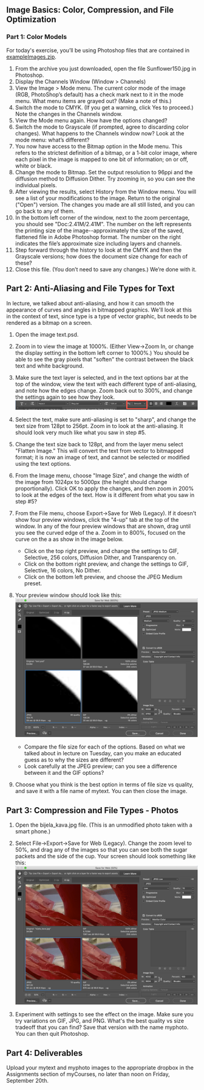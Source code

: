 ## Image Basics: Color, Compression, and File Optimization


### Part 1: Color Models

For today's exercise, you’ll be using Photoshop files that are contained in [exampleImages.zip](exampleImages.zip).

1. From the archive you just downloaded, open the file Sunflower150.jpg in Photoshop.
2. Display the Channels Window (Window > Channels)
3. View the Image > Mode menu. The current color mode of the image (RGB, PhotoShop’s default) has a check mark next to it in the mode menu. What menu items are grayed out? (Make a note of this.)
4. Switch the mode to CMYK. (If you get a warning, click Yes to proceed.) Note the changes in the Channels window.
5. View the Mode menu again. How have the options changed?
6. Switch the mode to Grayscale (if prompted, agree to discarding color changes). What happens to the Channels window now? Look at the mode menu: what’s different?
7. You now have access to the Bitmap option in the Mode menu. This refers to the strictest definition of a bitmap, or a 1-bit color image, where each pixel in the image is mapped to one bit of information; on or off, white or black.
8. Change the mode to Bitmap. Set the output resolution to 96ppi and the diffusion method to Diffusion Dither. Try zooming in, so you can see the individual pixels.
9. After viewing the results, select History from the Window menu. You will see a list of your modifications to the image. Return to the original ("Open") version. The changes you made are all still listed, and you can go back to any of them.
10. In the bottom left corner of the window, next to the zoom percentage, you should see "Doc:2.41M/2.41M". The number on the left represents the printing size of the image--approximately the size of the saved, flattened file in Adobe Photoshop format. The number on the right indicates the file’s approximate size including layers and channels.
11. Step forward through the history to look at the CMYK and then the Grayscale versions; how does the document size change for each of these?
12. Close this file. (You don’t need to save any changes.) We’re done with it.

## Part 2: Anti-Aliasing and File Types for Text

In lecture, we talked about anti-aliasing, and how it can smooth the appearance of curves and angles in bitmapped graphics. We'll look at this in the context of text, since type is a type of vector graphic, but needs to be rendered as a bitmap on a screen.  

1. Open the image text.psd.

2. Zoom in to view the image at 1000%. (Either View->Zoom In, or change the display setting in the bottom left corner to 1000%.) You should be able to see the gray pixels that "soften" the contrast between the black text and white background. 

3. Make sure the text layer is selected, and in the text options bar at the top of the window, view the text with each different type of anti-aliasing, and note how the edges change. Zoom back out to 300%, and change the settings again to see how they look. 
![anti-alising settings](antialias.png)

4. Select the text, make sure anti-aliasing is set to "sharp", and change the text size from 128pt to 256pt. Zoom in to look at the anti-aliasing. It should look very much like what you saw in step #5. 

5. Change the text size back to 128pt, and from the layer menu select "Flatten Image." This will convert the text from vector to bitmapped format; it is now an image of text, and cannot be selected or modified using the text options. 

6. From the Image menu, choose "Image Size", and change the width of the image from 1024px to 5000px (the height should change proportionally). Click OK to apply the changes, and then zoom in 200% to look at the edges of the text. How is it different from what you saw in step #5? 

7. From the File menu, choose Export->Save for Web (Legacy). If it doesn't show four preview windows, click the "4-up" tab at the top of the window. In any of the four preview windows that are shown, drag until you see the curved edge of the a. Zoom in to 800%, focused on the curve on the a as show in the image below.
    - Click on the top right preview, and change the settings to GIF, Selective, 256 colors, Diffusion Dither, and Transparency on. 
    - Click on the bottom right preview, and change the settings to GIF, Selective, 16 colors, No Dither. 
    - Click on the bottom left preview, and choose the JPEG Medium preset.

8. Your preview window  should look like this:
![export window](exportoptions.png)
    - Compare the file size for each of the options. Based on what we talked about in lecture on Tuesday, can you make an educated guess as to why the sizes are different?
    - Look carefully at the JPEG preview; can you see a difference between it and the GIF options?

9. Choose what you think is the best option in terms of file size vs quality, and save it with a file name of mytext. You can then close the image. 

## Part 3:  Compression and File Types - Photos

1.	Open the bijela_kava.jpg file. (This is an unmodified photo taken with a smart phone.)

2. Select File->Export->Save for Web (Legacy). Change the zoom level to 50%, and drag any of the images so that you can see both the sugar packets and the side of the cup. Your screen should look something like this:
![export window](photoOptions.png)

2. Experiment with settings to see the effect on the image. Make sure you try variations on GIF, JPG, and PNG. What's the best quality vs size tradeoff that you can find? Save that version with the name myphoto. You can then quit Photoshop. 

## Part 4:  Deliverables

Upload your mytext and myphoto images to the appropriate dropbox in the Assignments section of myCourses, no later than noon on Friday, September 20th.  
